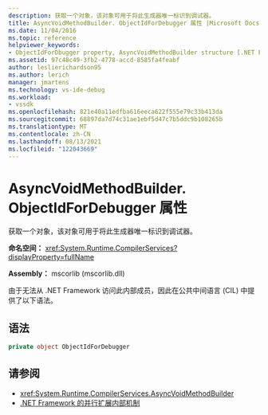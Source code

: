 ```yaml
---
description: 获取一个对象，该对象可用于将此生成器唯一标识到调试器。
title: AsyncVoidMethodBuilder. ObjectIdForDebugger 属性 |Microsoft Docs
ms.date: 11/04/2016
ms.topic: reference
helpviewer_keywords:
- ObjectIdForDbugger property, AsyncVoidMethodBuilder structure [.NET Framework debug engines]
ms.assetid: 97c48c49-3fb2-4778-accd-8585fa4feabf
author: leslierichardson95
ms.author: lerich
manager: jmartens
ms.technology: vs-ide-debug
ms.workload:
- vssdk
ms.openlocfilehash: 821e40a11edfba616eeca622f555e79c33b413da
ms.sourcegitcommit: 68897da7d74c31ae1ebf5d47c7b5ddc9b108265b
ms.translationtype: MT
ms.contentlocale: zh-CN
ms.lasthandoff: 08/13/2021
ms.locfileid: "122043669"
---
```

# <a name="asyncvoidmethodbuilderobjectidfordebugger-property"></a>AsyncVoidMethodBuilder. ObjectIdForDebugger 属性
获取一个对象，该对象可用于将此生成器唯一标识到调试器。

 **命名空间：** <xref:System.Runtime.CompilerServices?displayProperty=fullName>

 **Assembly：** mscorlib (mscorlib.dll) 

 由于无法从 .NET Framework 访问此内部成员，因此在公共中间语言 (CIL) 中提供了以下语法。

## <a name="syntax"></a>语法

```csharp
private object ObjectIdForDebugger
```

## <a name="see-also"></a>请参阅
- <xref:System.Runtime.CompilerServices.AsyncVoidMethodBuilder>
- [.NET Framework 的并行扩展内部机制](../../extensibility/debugger/parallel-extension-internals-for-the-dotnet-framework.md)
